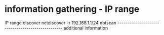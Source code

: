 <h1>information gathering - IP range </h1>

IP range discover 
netdiscover -r 192.168.1.1/24
nbtscan  					--------------------------------------------------  additional information
